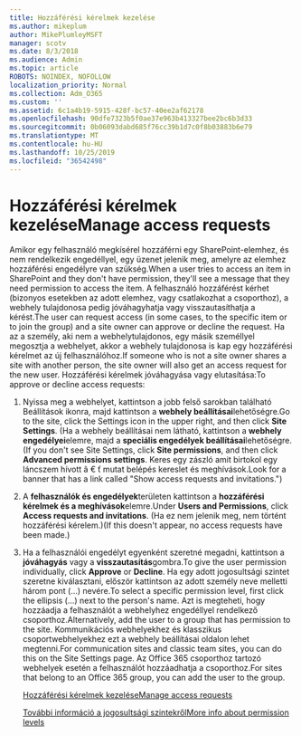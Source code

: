 ```yaml
---
title: Hozzáférési kérelmek kezelése
ms.author: mikeplum
author: MikePlumleyMSFT
manager: scotv
ms.date: 8/3/2018
ms.audience: Admin
ms.topic: article
ROBOTS: NOINDEX, NOFOLLOW
localization_priority: Normal
ms.collection: Adm_O365
ms.custom: ''
ms.assetid: 6c1a4b19-5915-428f-bc57-40ee2af62178
ms.openlocfilehash: 90dfe7323b5f0ae37e963b413327bee2bc6b3d33
ms.sourcegitcommit: 0b06093dabd685f76cc39b1d7c0f8b03883b6e79
ms.translationtype: MT
ms.contentlocale: hu-HU
ms.lasthandoff: 10/25/2019
ms.locfileid: "36542498"
---
```

# <a name="manage-access-requests"></a><span data-ttu-id="4c271-102">Hozzáférési kérelmek kezelése</span><span class="sxs-lookup"><span data-stu-id="4c271-102">Manage access requests</span></span>

<span data-ttu-id="4c271-103">Amikor egy felhasználó megkísérel hozzáférni egy SharePoint-elemhez, és nem rendelkezik engedéllyel, egy üzenet jelenik meg, amelyre az elemhez hozzáférési engedélyre van szükség.</span><span class="sxs-lookup"><span data-stu-id="4c271-103">When a user tries to access an item in SharePoint and they don't have permission, they'll see a message that they need permission to access the item.</span></span> <span data-ttu-id="4c271-104">A felhasználó hozzáférést kérhet (bizonyos esetekben az adott elemhez, vagy csatlakozhat a csoporthoz), a webhely tulajdonosa pedig jóváhagyhatja vagy visszautasíthatja a kérést.</span><span class="sxs-lookup"><span data-stu-id="4c271-104">The user can request access (in some cases, to the specific item or to join the group) and a site owner can approve or decline the request.</span></span> <span data-ttu-id="4c271-105">Ha az a személy, aki nem a webhelytulajdonos, egy másik személlyel megosztja a webhelyet, akkor a webhely tulajdonosa is kap egy hozzáférési kérelmet az új felhasználóhoz.</span><span class="sxs-lookup"><span data-stu-id="4c271-105">If someone who is not a site owner shares a site with another person, the site owner will also get an access request for the new user.</span></span> <span data-ttu-id="4c271-106">Hozzáférési kérelmek jóváhagyása vagy elutasítása:</span><span class="sxs-lookup"><span data-stu-id="4c271-106">To approve or decline access requests:</span></span>
  
1. <span data-ttu-id="4c271-107">Nyissa meg a webhelyet, kattintson a jobb felső sarokban található Beállítások ikonra, majd kattintson a **webhely beállításai**lehetőségre.</span><span class="sxs-lookup"><span data-stu-id="4c271-107">Go to the site, click the Settings icon in the upper right, and then click **Site Settings**.</span></span> <span data-ttu-id="4c271-108">(Ha a webhely beállításai nem látható, kattintson a **webhely engedélyei**elemre, majd a **speciális engedélyek beállításai**lehetőségre.</span><span class="sxs-lookup"><span data-stu-id="4c271-108">(If you don't see Site Settings, click **Site permissions**, and then click **Advanced permissions settings**.</span></span> <span data-ttu-id="4c271-109">Keres egy zászló amit birtokol egy láncszem hívott â € ť mutat belépés kereslet és meghívások.</span><span class="sxs-lookup"><span data-stu-id="4c271-109">Look for a banner that has a link called "Show access requests and invitations.")</span></span>
    
2. <span data-ttu-id="4c271-110">A **felhasználók és engedélyek**területen kattintson a **hozzáférési kérelmek és a meghívások**elemre.</span><span class="sxs-lookup"><span data-stu-id="4c271-110">Under **Users and Permissions**, click **Access requests and invitations**.</span></span> <span data-ttu-id="4c271-111">(Ha ez nem jelenik meg, nem történt hozzáférési kérelem.)</span><span class="sxs-lookup"><span data-stu-id="4c271-111">(If this doesn't appear, no access requests have been made.)</span></span>
    
3. <span data-ttu-id="4c271-112">Ha a felhasználói engedélyt egyenként szeretné megadni, kattintson a **jóváhagyás** vagy a **visszautasítás**gombra.</span><span class="sxs-lookup"><span data-stu-id="4c271-112">To give the user permission individually, click **Approve** or **Decline**.</span></span> <span data-ttu-id="4c271-113">Ha egy adott jogosultsági szintet szeretne kiválasztani, először kattintson az adott személy neve melletti három pont (...) nevére.</span><span class="sxs-lookup"><span data-stu-id="4c271-113">To select a specific permission level, first click the ellipsis (...) next to the person's name.</span></span> <span data-ttu-id="4c271-114">Azt is megteheti, hogy hozzáadja a felhasználót a webhelyhez engedéllyel rendelkező csoporthoz.</span><span class="sxs-lookup"><span data-stu-id="4c271-114">Alternatively, add the user to a group that has permission to the site.</span></span> <span data-ttu-id="4c271-115">Kommunikációs webhelyekhez és klasszikus csoportwebhelyekhez ezt a webhely beállításai oldalon lehet megtenni.</span><span class="sxs-lookup"><span data-stu-id="4c271-115">For communication sites and classic team sites, you can do this on the Site Settings page.</span></span> <span data-ttu-id="4c271-116">Az Office 365 csoporthoz tartozó webhelyek esetén a felhasználót hozzáadhatja a csoporthoz.</span><span class="sxs-lookup"><span data-stu-id="4c271-116">For sites that belong to an Office 365 group, you can add the user to the group.</span></span>
    
    [<span data-ttu-id="4c271-117">Hozzáférési kérelmek kezelése</span><span class="sxs-lookup"><span data-stu-id="4c271-117">Manage access requests </span></span>](https://go.microsoft.com/fwlink/?linkid=2008747)
    
    [<span data-ttu-id="4c271-118">További információ a jogosultsági szintekről</span><span class="sxs-lookup"><span data-stu-id="4c271-118">More info about permission levels</span></span>](https://go.microsoft.com/fwlink/?linkid=867071)
    

